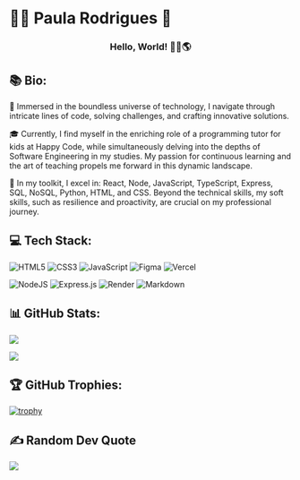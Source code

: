# 👩🏻 Paula Rodrigues 🥳

<h3 align="center">Hello, World! 🖖🏻🌎</h3>


## 📚 Bio:
🧭 Immersed in the boundless universe of technology, I navigate through intricate lines of code, solving challenges, and crafting innovative solutions.

🎓 Currently, I find myself in the enriching role of a programming tutor for kids at Happy Code, while simultaneously delving into the depths of Software Engineering in my studies. My passion for continuous learning and the art of teaching propels me forward in this dynamic landscape.

🧰 In my toolkit, I excel in: React, Node, JavaScript, TypeScript, Express, SQL, NoSQL, Python, HTML, and CSS. Beyond the technical skills, my soft skills, such as resilience and proactivity, are crucial on my professional journey.

## 💻 Tech Stack:

![HTML5](https://img.shields.io/badge/html5-%23E34F26.svg?style=for-the-badge&logo=html5&logoColor=white)
![CSS3](https://img.shields.io/badge/css3-%231572B6.svg?style=for-the-badge&logo=css3&logoColor=white)
![JavaScript](https://img.shields.io/badge/javascript-%23323330.svg?style=for-the-badge&logo=javascript&logoColor=%23F7DF1E)
![Figma](https://img.shields.io/badge/figma-%23F24E1E.svg?style=for-the-badge&logo=figma&logoColor=white)
![Vercel](https://img.shields.io/badge/vercel-%23000000.svg?style=for-the-badge&logo=vercel&logoColor=white)


![NodeJS](https://img.shields.io/badge/node.js-6DA55F?style=for-the-badge&logo=node.js&logoColor=white)
![Express.js](https://img.shields.io/badge/express.js-%23404d59.svg?style=for-the-badge&logo=express&logoColor=%2361DAFB)
![Render](https://img.shields.io/badge/Render-46E3B7?style=for-the-badge&logo=render&logoColor=white)
![Markdown](https://img.shields.io/badge/markdown-%23000000.svg?style=for-the-badge&logo=markdown&logoColor=white)


## 📊 GitHub Stats:

![](https://github-readme-stats.vercel.app/api?username=ipullynnhah&theme=dracula&hide_border=true&include_all_commits=true&count_private=true)

![](https://github-readme-streak-stats.herokuapp.com/?user=ipullynnhah&theme=dracula&hide_border=true)

## 🏆 GitHub Trophies:

[![trophy](https://github-profile-trophy.vercel.app/?username=ipullynnhah&theme=dracula&column=4)](https://github.com/ryo-ma/github-profile-trophy)

## ✍️ Random Dev Quote

![](https://quotes-github-readme.vercel.app/api?type=vertical&theme=dracula)

<!-- Proudly created with GPRM ( https://gprm.itsvg.in ) -->
